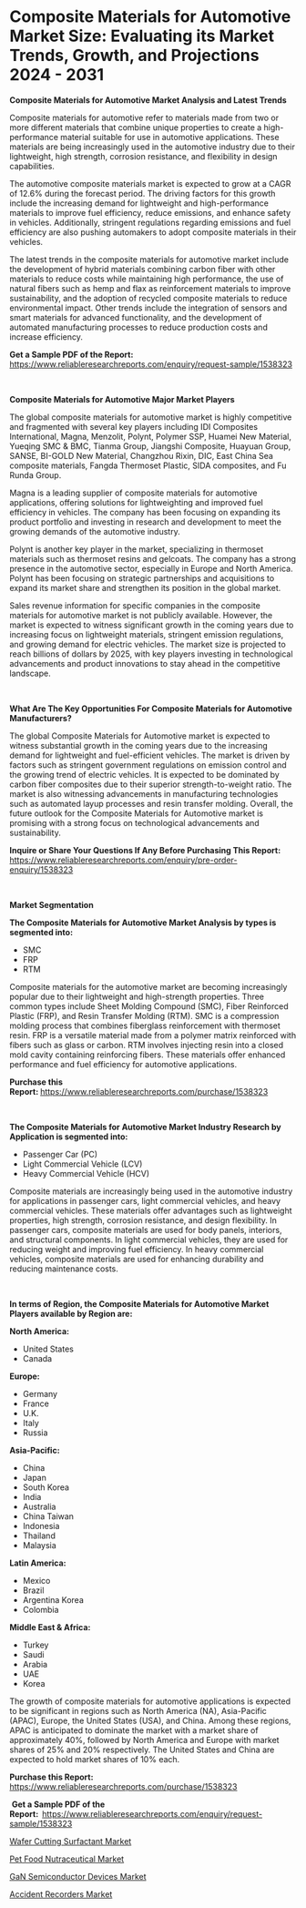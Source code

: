 <p><h1>Composite Materials for Automotive Market Size: Evaluating its Market Trends, Growth, and Projections 2024 - 2031</h1></p><p><strong>Composite Materials for Automotive Market Analysis and Latest Trends</strong></p>
<p><p>Composite materials for automotive refer to materials made from two or more different materials that combine unique properties to create a high-performance material suitable for use in automotive applications. These materials are being increasingly used in the automotive industry due to their lightweight, high strength, corrosion resistance, and flexibility in design capabilities.</p><p>The automotive composite materials market is expected to grow at a CAGR of 12.6% during the forecast period. The driving factors for this growth include the increasing demand for lightweight and high-performance materials to improve fuel efficiency, reduce emissions, and enhance safety in vehicles. Additionally, stringent regulations regarding emissions and fuel efficiency are also pushing automakers to adopt composite materials in their vehicles.</p><p>The latest trends in the composite materials for automotive market include the development of hybrid materials combining carbon fiber with other materials to reduce costs while maintaining high performance, the use of natural fibers such as hemp and flax as reinforcement materials to improve sustainability, and the adoption of recycled composite materials to reduce environmental impact. Other trends include the integration of sensors and smart materials for advanced functionality, and the development of automated manufacturing processes to reduce production costs and increase efficiency.</p></p>
<p><strong>Get a Sample PDF of the Report:&nbsp;</strong> <a href="https://www.reliableresearchreports.com/enquiry/request-sample/1538323">https://www.reliableresearchreports.com/enquiry/request-sample/1538323</a></p>
<p>&nbsp;</p>
<p><strong>Composite Materials for Automotive Major Market Players</strong></p>
<p><p>The global composite materials for automotive market is highly competitive and fragmented with several key players including IDI Composites International, Magna, Menzolit, Polynt, Polymer SSP, Huamei New Material, Yueqing SMC & BMC, Tianma Group, Jiangshi Composite, Huayuan Group, SANSE, BI-GOLD New Material, Changzhou Rixin, DIC, East China Sea composite materials, Fangda Thermoset Plastic, SIDA composites, and Fu Runda Group.</p><p>Magna is a leading supplier of composite materials for automotive applications, offering solutions for lightweighting and improved fuel efficiency in vehicles. The company has been focusing on expanding its product portfolio and investing in research and development to meet the growing demands of the automotive industry.</p><p>Polynt is another key player in the market, specializing in thermoset materials such as thermoset resins and gelcoats. The company has a strong presence in the automotive sector, especially in Europe and North America. Polynt has been focusing on strategic partnerships and acquisitions to expand its market share and strengthen its position in the global market.</p><p>Sales revenue information for specific companies in the composite materials for automotive market is not publicly available. However, the market is expected to witness significant growth in the coming years due to increasing focus on lightweight materials, stringent emission regulations, and growing demand for electric vehicles. The market size is projected to reach billions of dollars by 2025, with key players investing in technological advancements and product innovations to stay ahead in the competitive landscape.</p></p>
<p>&nbsp;</p>
<p><strong>What Are The Key Opportunities For Composite Materials for Automotive Manufacturers?</strong></p>
<p><p>The global Composite Materials for Automotive market is expected to witness substantial growth in the coming years due to the increasing demand for lightweight and fuel-efficient vehicles. The market is driven by factors such as stringent government regulations on emission control and the growing trend of electric vehicles. It is expected to be dominated by carbon fiber composites due to their superior strength-to-weight ratio. The market is also witnessing advancements in manufacturing technologies such as automated layup processes and resin transfer molding. Overall, the future outlook for the Composite Materials for Automotive market is promising with a strong focus on technological advancements and sustainability.</p></p>
<p><strong>Inquire or Share Your Questions If Any Before Purchasing This Report:</strong> <a href="https://www.reliableresearchreports.com/enquiry/pre-order-enquiry/1538323">https://www.reliableresearchreports.com/enquiry/pre-order-enquiry/1538323</a></p>
<p>&nbsp;</p>
<p><strong>Market Segmentation</strong></p>
<p><strong>The Composite Materials for Automotive Market Analysis by types is segmented into:</strong></p>
<p><ul><li>SMC</li><li>FRP</li><li>RTM</li></ul></p>
<p><p>Composite materials for the automotive market are becoming increasingly popular due to their lightweight and high-strength properties. Three common types include Sheet Molding Compound (SMC), Fiber Reinforced Plastic (FRP), and Resin Transfer Molding (RTM). SMC is a compression molding process that combines fiberglass reinforcement with thermoset resin. FRP is a versatile material made from a polymer matrix reinforced with fibers such as glass or carbon. RTM involves injecting resin into a closed mold cavity containing reinforcing fibers. These materials offer enhanced performance and fuel efficiency for automotive applications.</p></p>
<p><strong>Purchase this Report:&nbsp;</strong><a href="https://www.reliableresearchreports.com/purchase/1538323">https://www.reliableresearchreports.com/purchase/1538323</a></p>
<p>&nbsp;</p>
<p><strong>The Composite Materials for Automotive Market Industry Research by Application is segmented into:</strong></p>
<p><ul><li>Passenger Car (PC)</li><li>Light Commercial Vehicle (LCV)</li><li>Heavy Commercial Vehicle (HCV)</li></ul></p>
<p><p>Composite materials are increasingly being used in the automotive industry for applications in passenger cars, light commercial vehicles, and heavy commercial vehicles. These materials offer advantages such as lightweight properties, high strength, corrosion resistance, and design flexibility. In passenger cars, composite materials are used for body panels, interiors, and structural components. In light commercial vehicles, they are used for reducing weight and improving fuel efficiency. In heavy commercial vehicles, composite materials are used for enhancing durability and reducing maintenance costs.</p></p>
<p>&nbsp;</p>
<p><strong>In terms of Region, the Composite Materials for Automotive Market Players available by Region are:</strong></p>
<p>
    <p> <strong> North America: </strong>
        <ul>
            <li>United States</li>
            <li>Canada</li>
        </ul>
        </p> 
    <p> <strong> Europe: </strong>
        <ul>
            <li>Germany</li>
            <li>France</li>
            <li>U.K.</li>
            <li>Italy</li>
            <li>Russia</li>
        </ul>
        </p> 
    <p> <strong> Asia-Pacific: </strong>
        <ul>
            <li>China</li>
            <li>Japan</li>
            <li>South Korea</li>
            <li>India</li>
            <li>Australia</li>
            <li>China Taiwan</li>
            <li>Indonesia</li>
            <li>Thailand</li>
            <li>Malaysia</li>
        </ul>
        </p> 
    <p> <strong> Latin America: </strong>
        <ul>
            <li>Mexico</li>
            <li>Brazil</li>
            <li>Argentina Korea</li>
            <li>Colombia</li>
        </ul>
        </p> 
    <p> <strong> Middle East & Africa: </strong>
        <ul>
            <li>Turkey</li>
            <li>Saudi</li>
            <li>Arabia</li>
            <li>UAE</li>
            <li>Korea</li>
        </ul>
    </p>
    </p>
<p><p>The growth of composite materials for automotive applications is expected to be significant in regions such as North America (NA), Asia-Pacific (APAC), Europe, the United States (USA), and China. Among these regions, APAC is anticipated to dominate the market with a market share of approximately 40%, followed by North America and Europe with market shares of 25% and 20% respectively. The United States and China are expected to hold market shares of 10% each.</p></p>
<p><strong>Purchase this Report: </strong><a href="https://www.reliableresearchreports.com/purchase/1538323">https://www.reliableresearchreports.com/purchase/1538323</a></p>
<p>&nbsp;<strong>Get a Sample PDF of the Report:&nbsp;&nbsp;</strong><a href="https://www.reliableresearchreports.com/enquiry/request-sample/1538323">https://www.reliableresearchreports.com/enquiry/request-sample/1538323</a></p>
<p><strong></strong></p>
<p><p><a href="https://lydian-appliance-61d.notion.site/Wafer-Cutting-Surfactant-Market-Size-Reflecting-a-Forecast-Till-2031-Market-By-Type-By-Application-6b3e8e1dd91045198b42dc44e87b191c">Wafer Cutting Surfactant Market</a></p><p><a href="https://view.publitas.com/reportprime-1/global-pet-food-nutraceutical-market-by-types-applications-and-major-players-with-regional-growth-rate-analysis-and-development-situation-from-2023-to-2030/">Pet Food Nutraceutical Market</a></p><p><a href="https://view.publitas.com/reportprime-1/gan-semiconductor-devices-market-insights-market-players-and-forecast-till-2030/">GaN Semiconductor Devices Market</a></p><p><a href="https://github.com/Sherrillcrooksxa8i18ucf2m/Market-Research-Report-List-1/blob/main/accident-recorders-market.md">Accident Recorders Market</a></p></p>